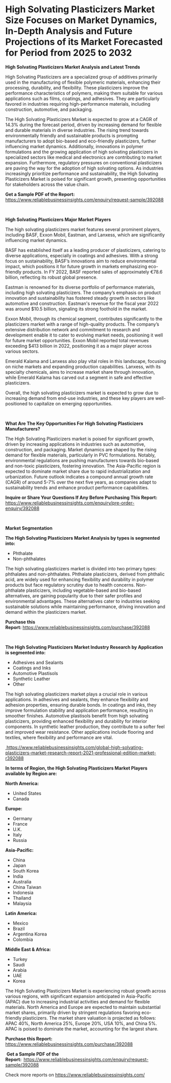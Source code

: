 <p><h1>High Solvating Plasticizers Market Size Focuses on Market Dynamics, In-Depth Analysis and Future Projections of its Market Forecasted for Period from 2025 to 2032</h1></p><p><strong>High Solvating Plasticizers Market Analysis and Latest Trends</strong></p>
<p><p>High Solvating Plasticizers are a specialized group of additives primarily used in the manufacturing of flexible polymeric materials, enhancing their processing, durability, and flexibility. These plasticizers improve the performance characteristics of polymers, making them suitable for various applications such as films, coatings, and adhesives. They are particularly favored in industries requiring high-performance materials, including construction, automotive, and packaging.</p><p>The High Solvating Plasticizers Market is expected to grow at a CAGR of 14.3% during the forecast period, driven by increasing demand for flexible and durable materials in diverse industries. The rising trend towards environmentally friendly and sustainable products is prompting manufacturers to adopt bio-based and eco-friendly plasticizers, further influencing market dynamics. Additionally, innovations in polymer formulations and the growing application of high solvating plasticizers in specialized sectors like medical and electronics are contributing to market expansion. Furthermore, regulatory pressures on conventional plasticizers are paving the way for the adoption of high solvating options. As industries increasingly prioritize performance and sustainability, the High Solvating Plasticizers Market is poised for significant growth, presenting opportunities for stakeholders across the value chain.</p></p>
<p><strong>Get a Sample PDF of the Report:&nbsp;</strong> <a href="https://www.reliablebusinessinsights.com/enquiry/request-sample/392088?utm_campaign=3439&utm_medium=2&utm_source=Github&utm_content=ia&utm_term=29032025&utm_id=high-solvating-plasticizers">https://www.reliablebusinessinsights.com/enquiry/request-sample/392088</a></p>
<p>&nbsp;</p>
<p><strong>High Solvating Plasticizers Major Market Players</strong></p>
<p><p>The high solvating plasticizers market features several prominent players, including BASF, Exxon Mobil, Eastman, and Lanxess, which are significantly influencing market dynamics. </p><p>BASF has established itself as a leading producer of plasticizers, catering to diverse applications, especially in coatings and adhesives. With a strong focus on sustainability, BASF’s innovations aim to reduce environmental impact, which positions it for future growth in markets emphasizing eco-friendly products. In FY 2022, BASF reported sales of approximately €78.6 billion, reflecting its robust global presence.</p><p>Eastman is renowned for its diverse portfolio of performance materials, including high solvating plasticizers. The company’s emphasis on product innovation and sustainability has fostered steady growth in sectors like automotive and construction. Eastman's revenue for the fiscal year 2022 was around $10.5 billion, signaling its strong foothold in the market.</p><p>Exxon Mobil, through its chemical segment, contributes significantly to the plasticizers market with a range of high-quality products. The company’s extensive distribution network and commitment to research and development enable it to cater to evolving market needs, positioning it well for future market opportunities. Exxon Mobil reported total revenues exceeding $413 billion in 2022, positioning it as a major player across various sectors.</p><p>Emerald Kalama and Lanxess also play vital roles in this landscape, focusing on niche markets and expanding production capabilities. Lanxess, with its specialty chemicals, aims to increase market share through innovation, while Emerald Kalama has carved out a segment in safe and effective plasticizers.</p><p>Overall, the high solvating plasticizers market is expected to grow due to increasing demand from end-use industries, and these key players are well-positioned to capitalize on emerging opportunities.</p></p>
<p>&nbsp;</p>
<p><strong>What Are The Key Opportunities For High Solvating Plasticizers Manufacturers?</strong></p>
<p><p>The High Solvating Plasticizers market is poised for significant growth, driven by increasing applications in industries such as automotive, construction, and packaging. Market dynamics are shaped by the rising demand for flexible materials, particularly in PVC formulations. Notably, environmental regulations are pushing manufacturers towards bio-based and non-toxic plasticizers, fostering innovation. The Asia-Pacific region is expected to dominate market share due to rapid industrialization and urbanization. Future outlook indicates a compound annual growth rate (CAGR) of around 5-7% over the next five years, as companies adapt to sustainability trends and enhance product performance capabilities.</p></p>
<p><strong>Inquire or Share Your Questions If Any Before Purchasing This Report:</strong> <a href="https://www.reliablebusinessinsights.com/enquiry/pre-order-enquiry/392088?utm_campaign=3439&utm_medium=2&utm_source=Github&utm_content=ia&utm_term=29032025&utm_id=high-solvating-plasticizers">https://www.reliablebusinessinsights.com/enquiry/pre-order-enquiry/392088</a></p>
<p>&nbsp;</p>
<p><strong>Market Segmentation</strong></p>
<p><strong>The High Solvating Plasticizers Market Analysis by types is segmented into:</strong></p>
<p><ul><li>Phthalate</li><li>Non-phthalates</li></ul></p>
<p><p>The high solvating plasticizers market is divided into two primary types: phthalates and non-phthalates. Phthalate plasticizers, derived from phthalic acid, are widely used for enhancing flexibility and durability in polymer products but face regulatory scrutiny due to health concerns. Non-phthalate plasticizers, including vegetable-based and bio-based alternatives, are gaining popularity due to their safer profiles and environmental advantages. These alternatives cater to industries seeking sustainable solutions while maintaining performance, driving innovation and demand within the plasticizers market.</p></p>
<p><strong>Purchase this Report:&nbsp;</strong><a href="https://www.reliablebusinessinsights.com/purchase/392088?utm_campaign=3439&utm_medium=2&utm_source=Github&utm_content=ia&utm_term=29032025&utm_id=high-solvating-plasticizers">https://www.reliablebusinessinsights.com/purchase/392088</a></p>
<p>&nbsp;</p>
<p><strong>The High Solvating Plasticizers Market Industry Research by Application is segmented into:</strong></p>
<p><ul><li>Adhesives and Sealants</li><li>Coatings and Inks</li><li>Automotive Plastisols</li><li>Synthetic Leather</li><li>Other</li></ul></p>
<p><p>The high solvating plasticizers market plays a crucial role in various applications. In adhesives and sealants, they enhance flexibility and adhesion properties, ensuring durable bonds. In coatings and inks, they improve formulation stability and application performance, resulting in smoother finishes. Automotive plastisols benefit from high solvating plasticizers, providing enhanced flexibility and durability for interior components. In synthetic leather production, they contribute to a softer feel and improved wear resistance. Other applications include flooring and textiles, where flexibility and performance are vital.</p></p>
<p><a href="https://www.reliablebusinessinsights.com/global-high-solvating-plasticizers-market-research-report-2021-professional-edition-market-r392088?utm_campaign=3439&utm_medium=2&utm_source=Github&utm_content=ia&utm_term=29032025&utm_id=high-solvating-plasticizers">&nbsp;https://www.reliablebusinessinsights.com/global-high-solvating-plasticizers-market-research-report-2021-professional-edition-market-r392088</a></p>
<p><strong>In terms of Region, the High Solvating Plasticizers Market Players available by Region are:</strong></p>
<p>
    <p> <strong> North America: </strong>
        <ul>
            <li>United States</li>
            <li>Canada</li>
        </ul>
        </p> 
    <p> <strong> Europe: </strong>
        <ul>
            <li>Germany</li>
            <li>France</li>
            <li>U.K.</li>
            <li>Italy</li>
            <li>Russia</li>
        </ul>
        </p> 
    <p> <strong> Asia-Pacific: </strong>
        <ul>
            <li>China</li>
            <li>Japan</li>
            <li>South Korea</li>
            <li>India</li>
            <li>Australia</li>
            <li>China Taiwan</li>
            <li>Indonesia</li>
            <li>Thailand</li>
            <li>Malaysia</li>
        </ul>
        </p> 
    <p> <strong> Latin America: </strong>
        <ul>
            <li>Mexico</li>
            <li>Brazil</li>
            <li>Argentina Korea</li>
            <li>Colombia</li>
        </ul>
        </p> 
    <p> <strong> Middle East & Africa: </strong>
        <ul>
            <li>Turkey</li>
            <li>Saudi</li>
            <li>Arabia</li>
            <li>UAE</li>
            <li>Korea</li>
        </ul>
    </p>
    </p>
<p><p>The High Solvating Plasticizers Market is experiencing robust growth across various regions, with significant expansion anticipated in Asia-Pacific (APAC) due to increasing industrial activities and demand for flexible materials. North America and Europe are expected to maintain substantial market shares, primarily driven by stringent regulations favoring eco-friendly plasticizers. The market share valuation is projected as follows: APAC 40%, North America 25%, Europe 20%, USA 10%, and China 5%. APAC is poised to dominate the market, accounting for the largest share.</p></p>
<p><strong>Purchase this Report: </strong><a href="https://www.reliablebusinessinsights.com/purchase/392088?utm_campaign=3439&utm_medium=2&utm_source=Github&utm_content=ia&utm_term=29032025&utm_id=high-solvating-plasticizers">https://www.reliablebusinessinsights.com/purchase/392088</a></p>
<p>&nbsp;<strong>Get a Sample PDF of the Report:&nbsp;&nbsp;</strong><a href="https://www.reliablebusinessinsights.com/enquiry/request-sample/392088?utm_campaign=3439&utm_medium=2&utm_source=Github&utm_content=ia&utm_term=29032025&utm_id=high-solvating-plasticizers">https://www.reliablebusinessinsights.com/enquiry/request-sample/392088</a></p>
<p><strong></strong></p>
<p>Check more reports on <a href="https://www.reliablebusinessinsights.com/?utm_campaign=3439&utm_medium=2&utm_source=Github&utm_content=ia&utm_term=29032025&utm_id=high-solvating-plasticizers">https://www.reliablebusinessinsights.com/</a></p>